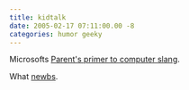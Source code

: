 ```yaml
---
title: kidtalk
date: 2005-02-17 07:11:00.00 -8
categories: humor geeky
---
```

Microsofts [Parent's primer to computer slang](http://www.microsoft.com/athome/security/children/kidtalk.mspx).

What [newbs](http://en.wikipedia.org/wiki/Leetspeak).
